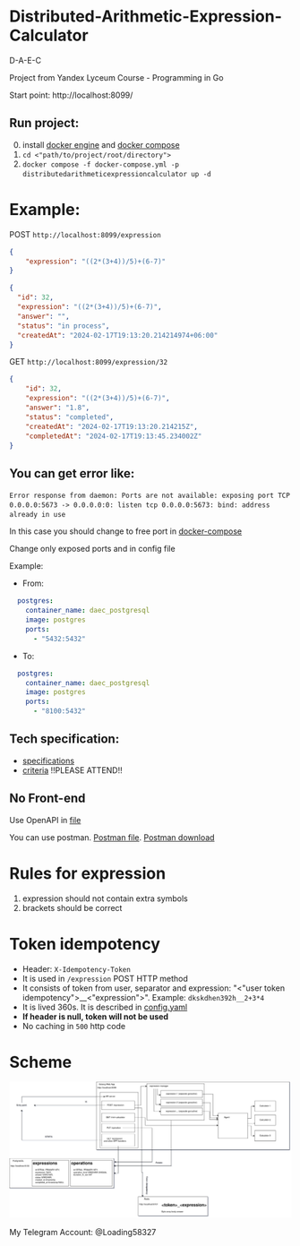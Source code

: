 # Distributed-Arithmetic-Expression-Calculator
D-A-E-C

Project from Yandex Lyceum Course - Programming in Go

Start point: http://localhost:8099/
## Run project: 
0) install [docker engine](https://docs.docker.com/engine/install/) and [docker compose](https://docs.docker.com/compose/install/)
1) `cd <"path/to/project/root/directory">`
2) `docker compose -f docker-compose.yml -p distributedarithmeticexpressioncalculator up -d`

# Example:
POST `http://localhost:8099/expression`
```json
{
    "expression": "((2*(3+4))/5)+(6-7)"
}
```

```json
{
  "id": 32,
  "expression": "((2*(3+4))/5)+(6-7)",
  "answer": "",
  "status": "in process",
  "createdAt": "2024-02-17T19:13:20.214214974+06:00"
}
```

GET `http://localhost:8099/expression/32`
```json
{
    "id": 32,
    "expression": "((2*(3+4))/5)+(6-7)",
    "answer": "1.8",
    "status": "completed",
    "createdAt": "2024-02-17T19:13:20.214215Z",
    "completedAt": "2024-02-17T19:13:45.234002Z"
}
```

## You can get error like: 

`Error response from daemon: Ports are not available: exposing port TCP 0.0.0.0:5673 -> 0.0.0.0:0: listen tcp 0.0.0.0:5673: bind: address already in use`

In this case you should change to free port in [docker-compose](docker-compose.yml)

Change only exposed ports and in config file

Example:
- From:
```yaml
  postgres:
    container_name: daec_postgresql
    image: postgres
    ports:
      - "5432:5432"
```
- To:
```yaml
  postgres:
    container_name: daec_postgresql
    image: postgres
    ports:
      - "8100:5432"
```

## Tech specification:
- [specifications](docs/technical%20specification-RU.md)
- [criteria](docs/evaluation%20criteria.md) !!PLEASE ATTEND!!

## No Front-end

Use OpenAPI in [file](api/api.yaml)

You can use postman. [Postman file](docs/postman.json). [Postman download](https://www.postman.com/downloads/)

# Rules for expression

1) expression should not contain extra symbols
2) brackets should be correct

# Token idempotency
- Header: `X-Idempotency-Token`
- It is used in `/expression` POST HTTP method
- It consists of token from user, separator and expression: "<"user token idempotency">__<"expression">". Example: `dkskdhen392h__2+3*4`
- It is lived 360s. It is described in [config.yaml](config.yaml)
- **If header is null, token will not be used**
- No caching in `500` http code

# Scheme
![image](docs/distributed%20arifmetic%20expression%20calculator.drawio.png)

My Telegram Account: @Loading58327